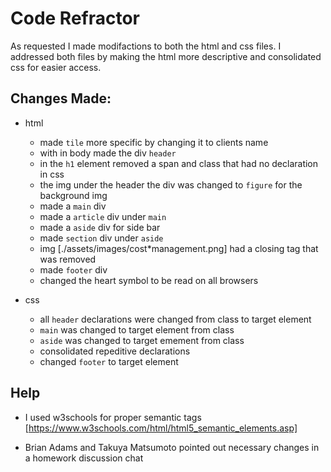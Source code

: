 # Code Refractor
As requested I made modifactions to both the html and css files.
I addressed both files by making the html more descriptive and consolidated css for easier access.

## Changes Made: 

* html
  * made `tile` more specific by changing it to clients name
  * with in body made the div `header` 
  * in the `h1` element removed a span and class that had no declaration in css
  * the img under the header the div was changed to `figure` for the   background  img
  * made a `main` div
  * made a `article` div under `main`
  * made a `aside` div for side bar 
  * made `section` div under `aside`
  * img [./assets/images/cost*management.png] had a closing tag that was  removed
  * made `footer` div
  * changed the heart symbol to be read on all browsers

* css
  * all `header` declarations were changed from class to target element
  * `main` was changed to target element from class
  * `aside` was changed to target emement from class
  * consolidated repeditive declarations 
  * changed `footer` to target element 
  
## Help

* I used w3schools for proper semantic tags [https://www.w3schools.com/html/html5_semantic_elements.asp]

* Brian Adams and Takuya Matsumoto pointed out necessary changes in a homework discussion chat

